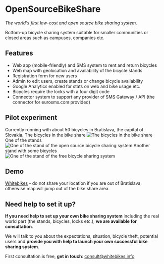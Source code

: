 OpenSourceBikeShare
============
*The world's first low-cost and open source bike sharing system.*

Bottom-up bicycle sharing system suitable for smaller communities or closed areas such as campuses, companies etc.

Features
----------
* Web app (mobile-friendly) and SMS system to rent and return bicycles
* Web map with geolocation and availability of the bicycle stands
* Registration form for new users
* Admin to edit users, create stands or change bicycle availability
* Google Analytics enabled for stats on web and bike usage etc.
* Bicycles require the locks with a four digit code
* Connector system to support any provider of SMS Gateway / API (the connector for eurosms.com provided)

Pilot experiment
---------
Currently running with about 50 bicycles in Bratislava, the capital of Slovakia.
The bicycles in the bike share
![The bicycles in the bike share](http://i.cubeupload.com/Jr5pR3.jpg "Bicycles")
One of the stands
![One of the stand of the open source bicycle sharing system](http://whitebikes.info/stands/MAINSQ.jpg "The bicycles at one of the stands")
Another stand with some bicycles
![One of the stand of the free bicycle sharing system](http://whitebikes.info/stands/OLDMARKET.jpg "Another stand with the bicycles")

Demo
---------
[Whitebikes](http://whitebikes.info) - do not share your location if you are out of Bratislava, otherwise map will jump out of the bike share area.

Need help to set it up?
---------
**If you need help to set up your own bike sharing system** including the real world part (the stands, bicycles, locks etc.), **we are available for consultation**.

We will talk to you about the expectations, situation, bicycle theft, potential users and **provide you with help to launch your own successful bike sharing system**.

First consultation is free, **get in touch**: [consult@whitebikes.info](mailto:consult@whitebikes.info)